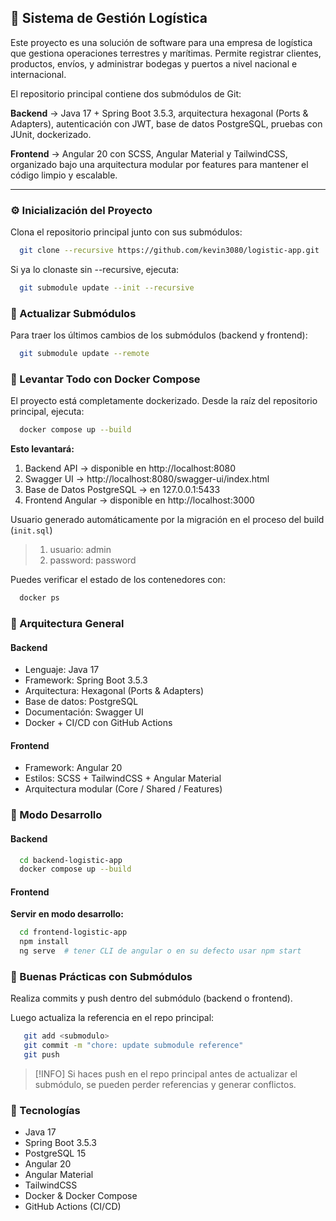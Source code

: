 ## 🚢 Sistema de Gestión Logística

Este proyecto es una solución de software para una empresa de logística que gestiona operaciones terrestres y marítimas.
Permite registrar clientes, productos, envíos, y administrar bodegas y puertos a nivel nacional e internacional.

El repositorio principal contiene dos submódulos de Git:

**Backend** → Java 17 + Spring Boot 3.5.3, arquitectura hexagonal (Ports & Adapters), autenticación con JWT, base de datos PostgreSQL, pruebas con JUnit, dockerizado.

**Frontend** → Angular 20 con SCSS, Angular Material y TailwindCSS, organizado bajo una arquitectura modular por features para mantener el código limpio y escalable.

---

### ⚙️ Inicialización del Proyecto

Clona el repositorio principal junto con sus submódulos:

```bash
  git clone --recursive https://github.com/kevin3080/logistic-app.git
```

Si ya lo clonaste sin --recursive, ejecuta:

```bash
  git submodule update --init --recursive
```

### 🔄 Actualizar Submódulos

Para traer los últimos cambios de los submódulos (backend y frontend):

```bash
  git submodule update --remote
```

### 🐳 Levantar Todo con Docker Compose

El proyecto está completamente dockerizado.
Desde la raíz del repositorio principal, ejecuta:

```bash
  docker compose up --build
```

**Esto levantará:**

 1. Backend API → disponible en http://localhost:8080
 2. Swagger UI → http://localhost:8080/swagger-ui/index.html
 3. Base de Datos PostgreSQL → en 127.0.0.1:5433
 4. Frontend Angular → disponible en http://localhost:3000

Usuario generado automáticamente por la migración en el proceso del build (`init.sql`)
>  1. usuario: admin
>  2. password: password

Puedes verificar el estado de los contenedores con:

```bash
  docker ps
```

### 📂 Arquitectura General

#### Backend

 - Lenguaje: Java 17
 - Framework: Spring Boot 3.5.3
 - Arquitectura: Hexagonal (Ports & Adapters)
 - Base de datos: PostgreSQL
 - Documentación: Swagger UI
 - Docker + CI/CD con GitHub Actions

#### Frontend

 - Framework: Angular 20
 - Estilos: SCSS + TailwindCSS + Angular Material
 - Arquitectura modular (Core / Shared / Features)


### 🚧 Modo Desarrollo

#### Backend

```bash
  cd backend-logistic-app
  docker compose up --build
```

#### Frontend

**Servir en modo desarrollo:**

```bash
  cd frontend-logistic-app
  npm install
  ng serve  # tener CLI de angular o en su defecto usar npm start
```


### 📌 Buenas Prácticas con Submódulos

Realiza commits y push dentro del submódulo (backend o frontend).

Luego actualiza la referencia en el repo principal:

```bash
   git add <submodulo>
   git commit -m "chore: update submodule reference"
   git push
```

> [!INFO]
> Si haces push en el repo principal antes de actualizar el submódulo, se pueden perder referencias y generar conflictos.

### 🧱 Tecnologías

 - Java 17
 - Spring Boot 3.5.3
 - PostgreSQL 15
 - Angular 20
 - Angular Material
 - TailwindCSS
 - Docker & Docker Compose
 - GitHub Actions (CI/CD)
